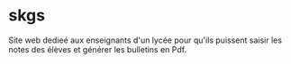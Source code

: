 # skgs
Site web dedieé aux enseignants d'un lycée pour qu'ils puissent saisir les notes des élèves et générer les bulletins en Pdf. 
